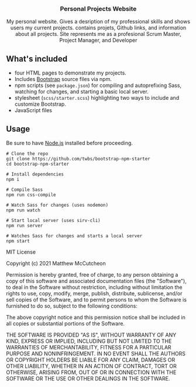 

<h3 align="center">Personal Projects Website</h3>

<p align="center">My personal website. Gives a desription of my professional skills and shows users my current projects. contains projets, Github links, and information about all projects. Site represents me as a profesional Scrum Master, Project Manager, and Developer</p>

## What's included

- four HTML pages to demonstrate my projects.
- Includes [Bootstrap](https://getbootstrap.com) source files via npm.
- npm scripts (see `package.json`) for compiling and autoprefixing Sass, watching for changes, and starting a basic local server.
- stylesheet (`scss/starter.scss`) highlighting two ways to include and customize Bootstrap.
- JavaScript files

## Usage

Be sure to have [Node.js](https://nodejs.org/) installed before proceeding.

```shell
# Clone the repo
git clone https://github.com/twbs/bootstrap-npm-starter
cd bootstrap-npm-starter

# Install dependencies
npm i

# Compile Sass
npm run css-compile

# Watch Sass for changes (uses nodemon)
npm run watch

# Start local server (uses sirv-cli)
npm run server

# Watches Sass for changes and starts a local server
npm start
```


MIT License

Copyright (c) 2021 Matthew McCutcheon

Permission is hereby granted, free of charge, to any person obtaining a copy
of this software and associated documentation files (the "Software"), to deal
in the Software without restriction, including without limitation the rights
to use, copy, modify, merge, publish, distribute, sublicense, and/or sell
copies of the Software, and to permit persons to whom the Software is
furnished to do so, subject to the following conditions:

The above copyright notice and this permission notice shall be included in all
copies or substantial portions of the Software.

THE SOFTWARE IS PROVIDED "AS IS", WITHOUT WARRANTY OF ANY KIND, EXPRESS OR
IMPLIED, INCLUDING BUT NOT LIMITED TO THE WARRANTIES OF MERCHANTABILITY,
FITNESS FOR A PARTICULAR PURPOSE AND NONINFRINGEMENT. IN NO EVENT SHALL THE
AUTHORS OR COPYRIGHT HOLDERS BE LIABLE FOR ANY CLAIM, DAMAGES OR OTHER
LIABILITY, WHETHER IN AN ACTION OF CONTRACT, TORT OR OTHERWISE, ARISING FROM,
OUT OF OR IN CONNECTION WITH THE SOFTWARE OR THE USE OR OTHER DEALINGS IN THE
SOFTWARE.
